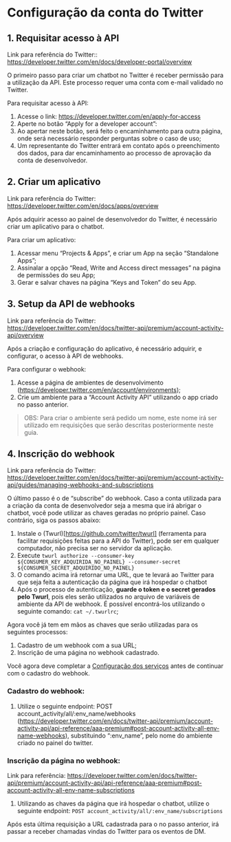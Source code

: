 # Configuração da conta do Twitter


## 1. Requisitar acesso à API

Link para referência do Twitter:: https://developer.twitter.com/en/docs/developer-portal/overview

O primeiro passo para criar um chatbot no Twitter é receber permissão para a utilização da API. Este processo requer uma conta com e-mail validado no Twitter.

Para requisitar acesso à API:

1. Acesse o link: https://developer.twitter.com/en/apply-for-access
2. Aperte no botão “Apply for a developer account”:
2. Ao apertar neste botão, será feito o encaminhamento para outra página, onde será necessário responder perguntas sobre o caso de uso;
2. Um representante do Twitter entrará em contato após o preenchimento dos dados, para dar encaminhamento ao processo de aprovação da conta de desenvolvedor.

## 2. Criar um aplicativo

Link para referência do Twitter: https://developer.twitter.com/en/docs/apps/overview

Após adquirir acesso ao painel de desenvolvedor do Twitter, é necessário criar um aplicativo para o chatbot.

Para criar um aplicativo:

1. Acessar menu “Projects & Apps”, e criar um App na seção “Standalone Apps”;
1. Assinalar a opção “Read, Write and Access direct messages” na página de permissões do seu App;
1. Gerar e salvar chaves na página “Keys and Token” do seu App.


## 3. Setup da API de webhooks

Link para referência do Twitter: https://developer.twitter.com/en/docs/twitter-api/premium/account-activity-api/overview

Após a criação e configuração do aplicativo, é necessário adquirir, e configurar, o acesso à API de webhooks.

Para configurar o webhook:

1. Acesse a página de ambientes de desenvolvimento (https://developer.twitter.com/en/account/environments);
1. Crie um ambiente para a “Account Activity API” utilizando o app criado no passo anterior.
> OBS: Para criar o ambiente será pedido um nome, este nome irá ser utilizado em requisições que serão descritas posteriormente neste guia.

## 4. Inscrição do webhook

Link para referência do Twitter: https://developer.twitter.com/en/docs/twitter-api/premium/account-activity-api/guides/managing-webhooks-and-subscriptions

O último passo é o de “subscribe” do webhook. Caso a conta utilizada para a criação da conta de desenvolvedor seja a mesma que irá abrigar o chatbot, você pode utilizar as chaves geradas no próprio painel. Caso contrário, siga os passos abaixo:

1. Instale o (Twurl)[https://github.com/twitter/twurl] (ferramenta para facilitar requisições feitas para a API do Twitter), pode ser em qualquer computador, não precisa ser no servidor da aplicação.
1. Execute `twurl authorize --consumer-key ${CONSUMER_KEY_ADQUIRIDA_NO_PAINEL} --consumer-secret ${CONSUMER_SECRET_ADQUIRIDO_NO_PAINEL}`
1. O comando acima irá retornar uma URL, que te levará ao Twitter para que seja feita a autenticação da página que irá hospedar o chatbot
1. Após o processo de autenticação, **guarde o token e o secret gerados pelo Twurl**, pois eles serão utilizados no arquivo de variáveis de ambiente da API de webhook.
É possível encontrá-los utilizando o seguinte comando:
`cat ~/.twurlrc`;

Agora você já tem em mãos as chaves que serão utilizadas para os seguintes processos:

1. Cadastro de um webhook com a sua URL;
1. Inscrição de uma página no webhook cadastrado.

Você agora deve completar a [Configuração dos serviços](installing-services.md) antes de continuar com o cadastro do webhook.

### Cadastro do webhook:

1. Utilize o seguinte endpoint: POST account_activity/all/:env_name/webhooks (https://developer.twitter.com/en/docs/twitter-api/premium/account-activity-api/api-reference/aaa-premium#post-account-activity-all-env-name-webhooks), substituindo “:env_name”, pelo nome do ambiente criado no painel do twitter.

### Inscrição da página no webhook:

Link para referência: https://developer.twitter.com/en/docs/twitter-api/premium/account-activity-api/api-reference/aaa-premium#post-account-activity-all-env-name-subscriptions

1. Utilizando as chaves da página que irá hospedar o chatbot, utilize o seguinte endpoint: `POST account_activity/all/:env_name/subscriptions`

Após esta última requisição a URL cadastrada para o no passo anterior, irá passar a receber chamadas vindas do Twitter para os eventos de DM.


